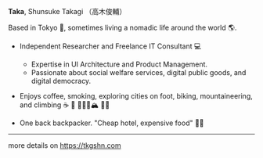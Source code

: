 **Taka**, Shunsuke Takagi （高木俊輔）

Based in Tokyo 🗼, sometimes living a nomadic life around the world 🌎.

- Independent Researcher and Freelance IT Consultant 💻
  - Expertise in UI Architecture and Product Management.
  - Passionate about social welfare services, digital public goods, and digital democracy.

- Enjoys coffee, smoking, exploring cities on foot, biking, mountaineering, and climbing ☕️ 🚬 🚶🚴‍♂️🏔️ 🧗‍♂️

- One back backpacker. "Cheap hotel, expensive food" 🎒🧋
---
more details on https://tkgshn.com
